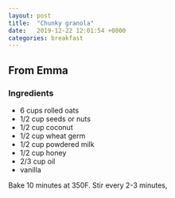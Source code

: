 ```yaml
---
layout: post
title:  "Chunky granola"
date:   2019-12-22 12:01:54 +0000
categories: breakfast
---
```


## From Emma
### Ingredients
* 6 cups rolled oats
* 1/2 cup seeds or nuts
* 1/2 cup coconut
* 1/2 cup wheat germ
* 1/2 cup powdered milk
* 1/2 cup honey
* 2/3 cup oil
* vanilla


Bake 10 minutes at 350F. Stir every 2-3 minutes,
